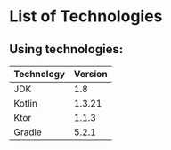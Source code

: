 # List of Technologies

## Using technologies:

| Technology | Version |
| :--- | :--- |
| JDK | 1.8 |
| Kotlin | 1.3.21 |
| Ktor | 1.1.3 |
| Gradle | 5.2.1 |

